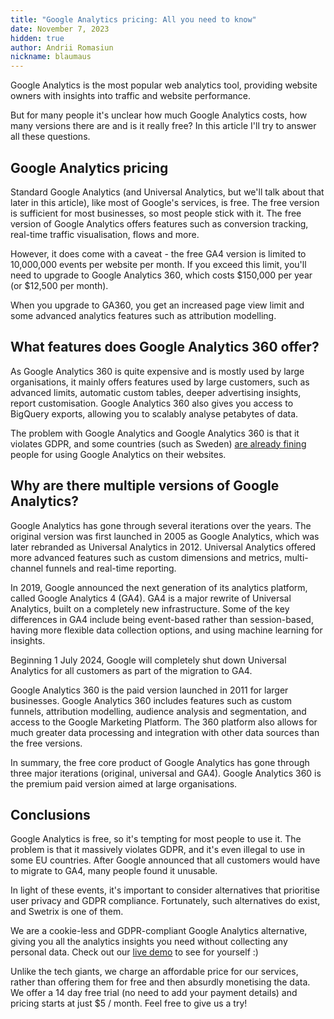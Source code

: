 ```yaml
---
title: "Google Analytics pricing: All you need to know"
date: November 7, 2023
hidden: true
author: Andrii Romasiun
nickname: blaumaus
---
```


Google Analytics is the most popular web analytics tool, providing website owners with insights into traffic and website performance.

But for many people it's unclear how much Google Analytics costs, how many versions there are and is it really free?
In this article I'll try to answer all these questions.

<h2>
  Google Analytics pricing
</h2>
Standard Google Analytics (and Universal Analytics, but we'll talk about that later in this article), like most of Google's services, is free. 
The free version is sufficient for most businesses, so most people stick with it. The free version of Google Analytics offers features such as conversion tracking, real-time traffic visualisation, flows and more.

However, it does come with a caveat - the free GA4 version is limited to 10,000,000 events per website per month.
If you exceed this limit, you'll need to upgrade to Google Analytics 360, which costs $150,000 per year (or $12,500 per month).

When you upgrade to GA360, you get an increased page view limit and some advanced analytics features such as attribution modelling.

<h2>
  What features does Google Analytics 360 offer?
</h2>
As Google Analytics 360 is quite expensive and is mostly used by large organisations, it mainly offers features used by large customers, such as advanced limits, automatic custom tables, deeper advertising insights, report customisation.
Google Analytics 360 also gives you access to BigQuery exports, allowing you to scalably analyse petabytes of data.

The problem with Google Analytics and Google Analytics 360 is that it violates GDPR, and some countries (such as Sweden) [are already fining](https://swetrix.com/blog/google-analytics/is-google-analytics-illegal-in-sweden) people for using Google Analytics on their websites.

<h2>
  Why are there multiple versions of Google Analytics?
</h2>
Google Analytics has gone through several iterations over the years. The original version was first launched in 2005 as Google Analytics, which was later rebranded as Universal Analytics in 2012. Universal Analytics offered more advanced features such as custom dimensions and metrics, multi-channel funnels and real-time reporting.

In 2019, Google announced the next generation of its analytics platform, called Google Analytics 4 (GA4). GA4 is a major rewrite of Universal Analytics, built on a completely new infrastructure. Some of the key differences in GA4 include being event-based rather than session-based, having more flexible data collection options, and using machine learning for insights.

Beginning 1 July 2024, Google will completely shut down Universal Analytics for all customers as part of the migration to GA4.

Google Analytics 360 is the paid version launched in 2011 for larger businesses. Google Analytics 360 includes features such as custom funnels, attribution modelling, audience analysis and segmentation, and access to the Google Marketing Platform. The 360 platform also allows for much greater data processing and integration with other data sources than the free versions.

In summary, the free core product of Google Analytics has gone through three major iterations (original, universal and GA4). Google Analytics 360 is the premium paid version aimed at large organisations.

<h2>
  Conclusions
</h2>
Google Analytics is free, so it's tempting for most people to use it. The problem is that it massively violates GDPR, and it's even illegal to use in some EU countries.
After Google announced that all customers would have to migrate to GA4, many people found it unusable.

In light of these events, it's important to consider alternatives that prioritise user privacy and GDPR compliance. Fortunately, such alternatives do exist, and Swetrix is one of them.

We are a cookie-less and GDPR-compliant Google Analytics alternative, giving you all the analytics insights you need without collecting any personal data. Check out our [live demo](https://swetrix.com/projects/STEzHcB1rALV) to see for yourself :)

Unlike the tech giants, we charge an affordable price for our services, rather than offering them for free and then absurdly monetising the data. We offer a 14 day free trial (no need to add your payment details) and pricing starts at just $5 / month. Feel free to give us a try!
